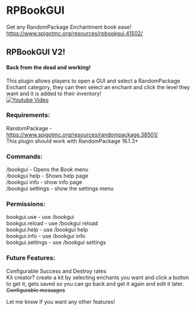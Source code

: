 # RPBookGUI
Get any RandomPackage Enchantment book ease!<br>
https://www.spigotmc.org/resources/rpbookgui.41502/

## RPBookGUI V2!<br>
#### Back from the dead and working!<br>
This plugin allows players to open a GUI and select a RandomPackage Enchant category, they can then select an enchant and click the level they want and it is added to their inventory!<br>
[![Youtube Video](http://img.youtube.com/vi/6saDM0UxBZ0/0.jpg)](http://www.youtube.com/watch?v=6saDM0UxBZ0)


### Requirements:<br>
RandomPackage - https://www.spigotmc.org/resources/randompackage.38501/<br>
This plugin should work with RandomPackage 16.1.3+<br>

### Commands:<br>
/bookgui - Opens the Book menu<br>
/bookgui help - Shows help page<br>
/bookgui info - show info page<br>
/bookgui settings - show the settings menu<br>


### Permissions:<br>
bookgui.use - use /bookgui<br>
bookgui.reload - use /bookgui reload<br>
bookgui.help - use /bookgui help<br>
bookgui.info - use /bookgui info<br>
bookgui.settings - use /bookgui settings<br>


### Future Features:<br>
Configurable Success and Destroy rates<br>
Kit creator? create a kit by selecting enchants you want and click a button to get it, gets saved so you can go back and get it again and edit it later.<br>
~~Configurable messages~~<br>

Let me know if you want any other features!
